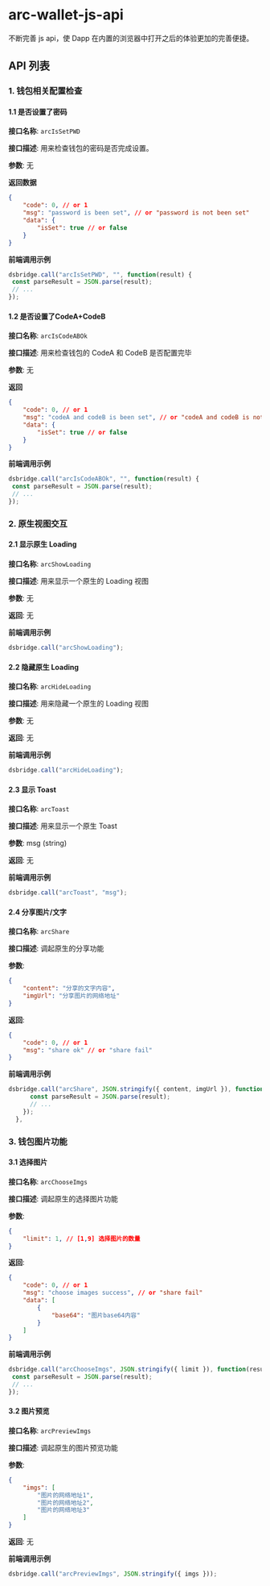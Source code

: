 # arc-wallet-js-api

不断完善 js api，使 Dapp 在内置的浏览器中打开之后的体验更加的完善便捷。

## API 列表

### 1. 钱包相关配置检查

#### 1.1 是否设置了密码

**接口名称**: `arcIsSetPWD`

**接口描述**: 用来检查钱包的密码是否完成设置。

**参数**: 无

**返回数据**

```json
{
	"code": 0, // or 1
	"msg": "password is been set", // or "password is not been set"
	"data": {
		"isSet": true // or false
	}
}
```

**前端调用示例**

```js
dsbridge.call("arcIsSetPWD", "", function(result) {
 const parseResult = JSON.parse(result);
 // ...
});
```

#### 1.2 是否设置了CodeA+CodeB

**接口名称**: `arcIsCodeABOk`

**接口描述**: 用来检查钱包的 CodeA 和 CodeB 是否配置完毕

**参数**: 无

**返回**

```json
{
	"code": 0, // or 1
	"msg": "codeA and codeB is been set", // or "codeA and codeB is not been set"
	"data": {
		"isSet": true // or false
	}
}
```

**前端调用示例**

```js
dsbridge.call("arcIsCodeABOk", "", function(result) {
 const parseResult = JSON.parse(result);
 // ...
});
```

### 2. 原生视图交互

#### 2.1 显示原生 Loading

**接口名称**: `arcShowLoading`

**接口描述**: 用来显示一个原生的 Loading 视图

**参数**: 无

**返回**: 无

**前端调用示例**

```js
dsbridge.call("arcShowLoading");
```

#### 2.2 隐藏原生 Loading

**接口名称**: `arcHideLoading`

**接口描述**: 用来隐藏一个原生的 Loading 视图

**参数**: 无

**返回**: 无

**前端调用示例**

```js
dsbridge.call("arcHideLoading");
```

#### 2.3 显示 Toast

**接口名称**: `arcToast`

**接口描述**: 用来显示一个原生 Toast

**参数**: msg (string)

**返回**: 无

**前端调用示例**

```js
dsbridge.call("arcToast", "msg");
```

#### 2.4 分享图片/文字

**接口名称**: `arcShare`

**接口描述**: 调起原生的分享功能

**参数**:

```json
{
	"content": "分享的文字内容",
	"imgUrl": "分享图片的网络地址"
}
```

**返回**:

```json
{
	"code": 0, // or 1
	"msg": "share ok" // or "share fail"
}
```

**前端调用示例**

```js
dsbridge.call("arcShare", JSON.stringify({ content, imgUrl }), function(result) {
      const parseResult = JSON.parse(result);
      // ...
    });
  },

```

### 3. 钱包图片功能

#### 3.1 选择图片

**接口名称**: `arcChooseImgs`

**接口描述**: 调起原生的选择图片功能

**参数**:

```json
{
	"limit": 1, // [1,9] 选择图片的数量
}
```

**返回**:

```json
{
	"code": 0, // or 1
	"msg": "choose images success", // or "share fail"
	"data": [
		{
			"base64": "图片base64内容"
		}
	]
}
```

**前端调用示例**

```js
dsbridge.call("arcChooseImgs", JSON.stringify({ limit }), function(result) {
 const parseResult = JSON.parse(result);
 // ...
});
```

#### 3.2 图片预览

**接口名称**: `arcPreviewImgs`

**接口描述**: 调起原生的图片预览功能

**参数**:

```json
{
	"imgs": [
		"图片的网络地址1",
		"图片的网络地址2",
		"图片的网络地址3"
	]
}
```

**返回**: 无

**前端调用示例**

```js
dsbridge.call("arcPreviewImgs", JSON.stringify({ imgs }));
```

